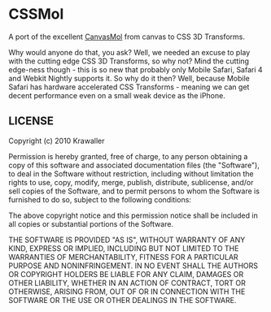 CSSMol
===

A port of the excellent [CanvasMol](http://alteredqualia.com/canvasmol/) from canvas to CSS 3D Transforms.

Why would anyone do that, you ask?
Well, we needed an excuse to play with the cutting edge CSS 3D Transforms, so why not?
Mind the cutting edge-ness though - this is so new that probably only Mobile Safari, Safari 4 and Webkit Nightly supports it.
So why do it then? Well, because Mobile Safari has hardware accelerated CSS Transforms - meaning we can get decent performance even on a small weak device as the iPhone.


LICENSE
---

Copyright (c) 2010 Krawaller

Permission is hereby granted, free of charge, to any person obtaining
a copy of this software and associated documentation files (the
"Software"), to deal in the Software without restriction, including
without limitation the rights to use, copy, modify, merge, publish,
distribute, sublicense, and/or sell copies of the Software, and to
permit persons to whom the Software is furnished to do so, subject to
the following conditions:

The above copyright notice and this permission notice shall be included
in all copies or substantial portions of the Software.

THE SOFTWARE IS PROVIDED "AS IS", WITHOUT WARRANTY OF ANY KIND,
EXPRESS OR IMPLIED, INCLUDING BUT NOT LIMITED TO THE WARRANTIES OF
MERCHANTABILITY, FITNESS FOR A PARTICULAR PURPOSE AND NONINFRINGEMENT.
IN NO EVENT SHALL THE AUTHORS OR COPYRIGHT HOLDERS BE LIABLE FOR ANY
CLAIM, DAMAGES OR OTHER LIABILITY, WHETHER IN AN ACTION OF CONTRACT,
TORT OR OTHERWISE, ARISING FROM, OUT OF OR IN CONNECTION WITH THE
SOFTWARE OR THE USE OR OTHER DEALINGS IN THE SOFTWARE.
